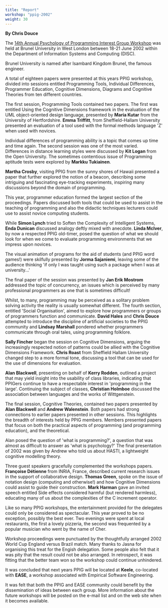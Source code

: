 ```yaml
---
title: "Report"
workshop: "ppig-2002"
weight: 30
---
```


**By Chris Douce**

The [14th Annual Psychology of Programming Interest Group Workshop](/workshops/2002-annual-workshop) was held at Brunel University in West London between 18-21 June 2002 within the Department of Information Systems and Computing (DISC).

Brunel University is named after Isambard Kingdom Brunel, the famous engineer.

A total of eighteen papers were presented at this years PPIG workshop, divided into sessions entitled Programming Tools, Individual Differences, Programmer Education, Cognitive Dimensions, Diagrams and Cognitive Theories from ten different countries.

The first session, Programming Tools contained two papers. The first was entitled Using the Cognitive Dimensions framework in the evaluation of the UML object-oriented design language, presented by **Maria Kutar** from the University of Hertfordshire. **Emma Triffitt**, from Sheffield-Hallam University presented an evaluation of a tool used with the formal methods language 'Z' when used with novices.

Individual differences of programming ability is a topic that comes up time and time again. The second session was one of the most varied. Differences in distance learning styles were discussed by **Kit Logan** from the Open University. The sometimes contentious issue of Programming aptitude tests were explored by **Markku Tukiainen**.

**Martha Crosby**, visiting PPIG from the sunny shores of Hawaii presented a paper that further explored the notion of a beacon, describing some intriguing and fascinating eye-tracking experiments, inspiring many discussions beyond the domain of programming.

This year, programmer education formed the largest section of the proceedings. Papers discussed both tools that could be used to assist in the teaching of programming and also the didactic techniques lecturers could use to assist novice computing students.

While **Simon Lynch** tried to Soften the Complexity of Intelligent Systems, **Enda Dunican** discussed analogy deftly mixed with anecdote. **Linda McIver**, by now a respected PPIG old-timer, posed the question of what we should look for when we come to evaluate programming environments that we impress upon novices.

The visual animation of programs for the aid of students (and PPIG word games!) were skilfully presented by **Jorma Sajaniemi**, leaving some of the audience thinking 'if only I was taught using such a package when I was at university...'

The final paper of the session was presented by **Jan Erik Mostrom** addressed the topic of concurrency, an issues which is perceived by many professional programmers as one that is sometimes difficult!

Whilst, to many, programming may be perceived as a solitary problem solving activity the reality is usually somewhat different. The fourth section, entitled 'Social Organisation', aimed to explore how programmers or groups of programmers function and communicate. **David Hales** and **Chris Douce** attempted to introduce the discipline of artificial societies to the PPIG community and **Lindsay Marshall** pondered whether programmers communicate through oral tales, using programming folklore.

**Sally Fincher** began the session on Cognitive Dimensions, arguing the increasingly respected notion of patterns could be allied with the Cognitive Dimensions Framework. **Chris Roast** from Sheffield Hallam University changed step to a more formal tone, discussing a tool that can be used for the use of dimensions for evaluation.

**Alan Blackwell**, presenting on behalf of **Kerry Rodden**, outlined a project that may yield insight into the usability of class libraries, indicating that PPIGers continue to have a respectable interest in 'programming in the large'. Continuing the subject of classes, **Christian Holmboe** discussed the association between languages and the works of Wittgenstein.

The final session, Cognitive Theories, contained two papers presented by **Alan Blackwell** and **Andrew Walenstein**. Both papers had strong connections to earlier papers presented in other sessions. This highlights the breadth of interests held by PPIG members. Members presented papers that focus on both the practical aspects of programming (and programming education), and the theoretical.

Alan posed the question of 'what is programming?', a question that was almost as difficult to answer as 'what is psychology?' The final presentation of 2002 was given by Andrew who told us about HASTI, a lightweight cognitive modelling theory.

Three guest speakers gracefully complemented the workshops papers. **Françoise Détienne** from INRIA, France, described current research issues in the support of collaborative design. **Thomas Green**, spoke on the issue of notation design (computing and otherwise!) and how Cognitive Dimensions could assist to guide their construction. **Mark Harman** gave an invited speech entitled Side effects considered harmful (but rendered harmless), educating many of us about the complexities of the C increment operator.

Like so many PPIG workshops, the entertainment provided for the delegates could only be considered as spectacular. This year proved to be no exception, possibly the best ever. Two evenings were spent at local restaurants, the first a lovely pizzeria, the second was frequented by a popular musician who went by the name of Cher.

Workshop proceedings were punctuated by the thoughtfully arranged 2002 World Cup England versus Brazil match. Many thanks to Jasna for organising this treat for the Engish delegation. Some people also felt that it was pity that the result could not be also arranged. In retrospect, it was fitting that the better team won so the workshop could continue unhindered.

It was concluded that next years PPIG will be located at **Keele**, co-located with **EASE**, a workshop associated with Empirical Software Engineering.

It was felt that both the PPIG and EASE community could benefit by the dissemination of ideas between each group. More information about the future workshops will be posted on the e-mail list and on the web site when it becomes available.

